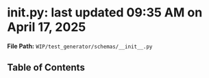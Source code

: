 # __init__.py: last updated 09:35 AM on April 17, 2025

**File Path:** `WIP/test_generator/schemas/__init__.py`

## Table of Contents
